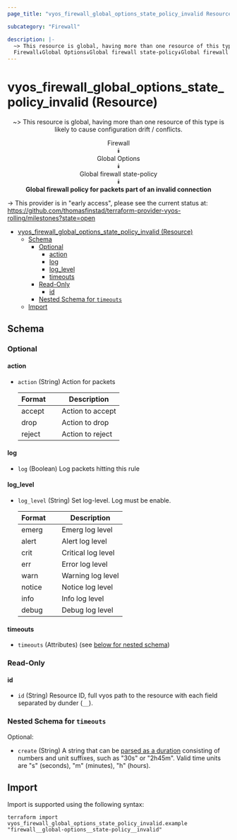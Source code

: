 ```yaml
---
page_title: "vyos_firewall_global_options_state_policy_invalid Resource - vyos"

subcategory: "Firewall"

description: |-
  ~> This resource is global, having more than one resource of this type is likely to cause configuration drift / conflicts.
  Firewall⯯Global Options⯯Global firewall state-policy⯯Global firewall policy for packets part of an invalid connection
---
```


# vyos_firewall_global_options_state_policy_invalid (Resource)
<center>

~> This resource is global, having more than one resource of this type is likely to cause configuration drift / conflicts.

Firewall  
⯯  
Global Options  
⯯  
Global firewall state-policy  
⯯  
**Global firewall policy for packets part of an invalid connection**


</center>

-> This provider is in "early access", please see the current status at: https://github.com/thomasfinstad/terraform-provider-vyos-rolling/milestones?state=open

<!--TOC-->

- [vyos_firewall_global_options_state_policy_invalid (Resource)](#vyos_firewall_global_options_state_policy_invalid-resource)
  - [Schema](#schema)
    - [Optional](#optional)
      - [action](#action)
      - [log](#log)
      - [log_level](#log_level)
      - [timeouts](#timeouts)
    - [Read-Only](#read-only)
      - [id](#id)
    - [Nested Schema for `timeouts`](#nested-schema-for-timeouts)
  - [Import](#import)

<!--TOC-->

<!-- schema generated by tfplugindocs -->
## Schema

### Optional

#### action
- `action` (String) Action for packets

    |  Format  &emsp;|  Description       |
    |----------|--------------------|
    |  accept  &emsp;|  Action to accept  |
    |  drop    &emsp;|  Action to drop    |
    |  reject  &emsp;|  Action to reject  |
#### log
- `log` (Boolean) Log packets hitting this rule
#### log_level
- `log_level` (String) Set log-level. Log must be enable.

    |  Format  &emsp;|  Description         |
    |----------|----------------------|
    |  emerg   &emsp;|  Emerg log level     |
    |  alert   &emsp;|  Alert log level     |
    |  crit    &emsp;|  Critical log level  |
    |  err     &emsp;|  Error log level     |
    |  warn    &emsp;|  Warning log level   |
    |  notice  &emsp;|  Notice log level    |
    |  info    &emsp;|  Info log level      |
    |  debug   &emsp;|  Debug log level     |
#### timeouts
- `timeouts` (Attributes) (see [below for nested schema](#nestedatt--timeouts))

### Read-Only

#### id
- `id` (String) Resource ID, full vyos path to the resource with each field separated by dunder (`__`).

<a id="nestedatt--timeouts"></a>
### Nested Schema for `timeouts`

Optional:

- `create` (String) A string that can be [parsed as a duration](https://pkg.go.dev/time#ParseDuration) consisting of numbers and unit suffixes, such as &#34;30s&#34; or &#34;2h45m&#34;. Valid time units are &#34;s&#34; (seconds), &#34;m&#34; (minutes), &#34;h&#34; (hours).

## Import

Import is supported using the following syntax:

```shell
terraform import vyos_firewall_global_options_state_policy_invalid.example "firewall__global-options__state-policy__invalid"
```
